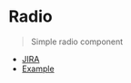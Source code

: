 # Radio

> Simple radio component

- [JIRA](https://jira.migros.net/browse/MIDUWEB-152)
- [Example](../../pages/Radio.html)